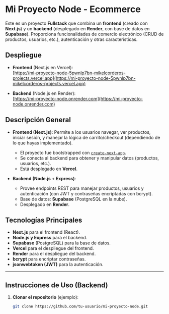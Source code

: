 # Mi Proyecto Node - Ecommerce

Este es un proyecto **Fullstack** que combina un **frontend** (creado con **Next.js**) y un **backend** (desplegado en **Render**, con base de datos en **Supabase**). Proporciona funcionalidades de comercio electrónico (CRUD de productos, usuarios, etc.), autenticación y otras características.

## Despliegue

- **Frontend** (Next.js en Vercel):  
  [https://mi-proyecto-node-5pwnlp7bn-mikelcorderos-projects.vercel.app](https://mi-proyecto-node-5pwnlp7bn-mikelcorderos-projects.vercel.app)

- **Backend** (Node.js en Render):  
  [https://mi-proyecto-node.onrender.com](https://mi-proyecto-node.onrender.com)

## Descripción General

- **Frontend (Next.js)**: Permite a los usuarios navegar, ver productos, iniciar sesión, y manejar la lógica de carrito/checkout (dependiendo de lo que hayas implementado).  
  - El proyecto fue bootstrapped con [`create-next-app`](https://nextjs.org/docs/app/api-reference/cli/create-next-app).  
  - Se conecta al backend para obtener y manipular datos (productos, usuarios, etc.).  
  - Está desplegado en **Vercel**.

- **Backend (Node.js + Express)**:
  - Provee endpoints REST para manejar productos, usuarios y autenticación (con JWT y contraseñas encriptadas con bcrypt).
  - Base de datos: **Supabase** (PostgreSQL en la nube).
  - Desplegado en **Render**.

## Tecnologías Principales

- **Next.js** para el frontend (React).
- **Node.js y Express** para el backend.
- **Supabase** (PostgreSQL) para la base de datos.
- **Vercel** para el despliegue del frontend.
- **Render** para el despliegue del backend.
- **bcrypt** para encriptar contraseñas.
- **jsonwebtoken (JWT)** para la autenticación.

---

## Instrucciones de Uso (Backend)

1. **Clonar el repositorio** (ejemplo):
   ```bash
   git clone https://github.com/tu-usuario/mi-proyecto-node.git
